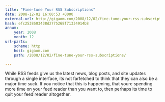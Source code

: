 ```yaml
---
title: "Fine-tune Your RSS Subscriptions"
date: 2008-12-02 16:00:53 +0000
external-url: http://gigaom.com/2008/12/02/fine-tune-your-rss-subscriptions/
hash: efc2538603438d2775268f71334914b8
annum:
    year: 2008
    month: 12
url-parts:
    scheme: http
    host: gigaom.com
    path: /2008/12/02/fine-tune-your-rss-subscriptions/

---
```


While RSS feeds give us the latest news, blog posts, and site updates through a single interface, its not farfetched to think that they can also be a major time suck. If you notice that this is happening, that youre spending more time on your feed reader than you want to, then perhaps its time to quit your feed reader altogether.
